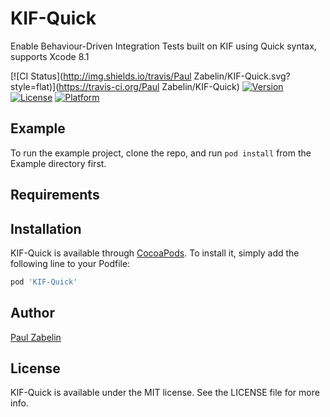 # KIF-Quick
Enable Behaviour-Driven Integration Tests built on KIF using Quick syntax, supports Xcode 8.1

[![CI Status](http://img.shields.io/travis/Paul Zabelin/KIF-Quick.svg?style=flat)](https://travis-ci.org/Paul Zabelin/KIF-Quick)
[![Version](https://img.shields.io/cocoapods/v/KIF-Quick.svg?style=flat)](http://cocoapods.org/pods/KIF-Quick)
[![License](https://img.shields.io/cocoapods/l/KIF-Quick.svg?style=flat)](http://cocoapods.org/pods/KIF-Quick)
[![Platform](https://img.shields.io/cocoapods/p/KIF-Quick.svg?style=flat)](http://cocoapods.org/pods/KIF-Quick)

## Example

To run the example project, clone the repo, and run `pod install` from the Example directory first.

## Requirements

## Installation

KIF-Quick is available through [CocoaPods](http://cocoapods.org). To install
it, simply add the following line to your Podfile:

```ruby
pod 'KIF-Quick'
```

## Author

[Paul Zabelin](https://github.com/paulz)

## License

KIF-Quick is available under the MIT license. See the LICENSE file for more info.
